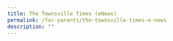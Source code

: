 ```yaml
---
title: The Townsville Times (eNews)
permalink: /for-parents/the-townsville-times-e-news
description: ""
---
```

